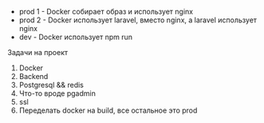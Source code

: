 - prod 1 - Docker собирает образ и использует nginx
- prod 2 - Docker использует laravel, вместо nginx, а laravel использует nginx
- dev - Docker использует npm run


Задачи на проект
1) Docker
2) Backend
3) Postgresql && redis
4) Что-то вроде pgadmin
5) ssl
6) Переделать docker на build, все остальное это prod
